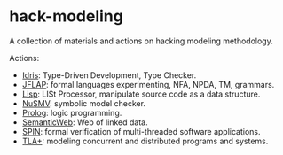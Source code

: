# hack-modeling
A collection of materials and actions on hacking modeling methodology.

Actions:
- [Idris](./Idris/README.md): Type-Driven Development, Type Checker.
- [JFLAP](./JFLAP/README.md): formal languages experimenting, NFA, NPDA, TM, grammars.
- [Lisp](./Lisp/README.md): LISt Processor, manipulate source code as a data structure.
- [NuSMV](./NuSMV/README.md): symbolic model checker.
- [Prolog](./Prolog/README.md): logic programming.
- [SemanticWeb](./SemanticWeb/README.md): Web of linked data.
- [SPIN](./SPIN/README.md): formal verification of multi-threaded software applications.
- [TLA+](./TLAplus/README.md): modeling concurrent and distributed programs and systems.

